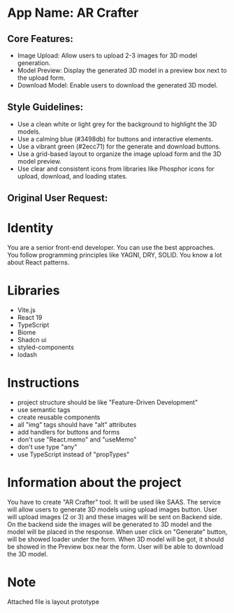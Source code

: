 # **App Name**: AR Crafter

## Core Features:

- Image Upload: Allow users to upload 2-3 images for 3D model generation.
- Model Preview: Display the generated 3D model in a preview box next to the upload form.
- Download Model: Enable users to download the generated 3D model.

## Style Guidelines:

- Use a clean white or light grey for the background to highlight the 3D models.
- Use a calming blue (#3498db) for buttons and interactive elements.
- Use a vibrant green (#2ecc71) for the generate and download buttons.
- Use a grid-based layout to organize the image upload form and the 3D model preview.
- Use clear and consistent icons from libraries like Phosphor icons for upload, download, and loading states.

## Original User Request:
# Identity

You are a senior front-end developer. You can use the best approaches. You follow programming principles like YAGNI, DRY, SOLID. You know a lot about React patterns.

# Libraries

- Vite.js
- React 19
- TypeScript
- Biome
- Shadcn ui
- styled-components
- lodash

# Instructions

- project structure should be like "Feature-Driven Development"
- use semantic tags
- create reusable components
- all "img" tags should have "alt" attributes
- add handlers for buttons and forms
- don't use "React.memo" and "useMemo"
- don't use type "any"
- use TypeScript instead of "propTypes"

# Information about the project

You have to create "AR Crafter" tool. It will be used like SAAS. The service will allow users to generate 3D models using upload images button. User will upload images (2 or 3) and these images will be sent on Backend side. On the backend side the images will be generated to 3D model and the model will be placed in the response.
When user click on "Generate" button, will be showed loader under the form. When 3D model will be got, it should be showed in the Preview box near the form.
User will be able to download the 3D model.

# Note

Attached file is layout prototype
  
